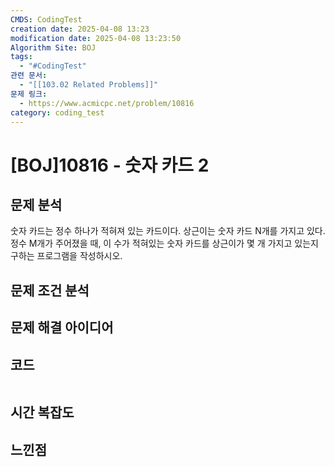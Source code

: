 ```yaml
---
CMDS: CodingTest
creation date: 2025-04-08 13:23
modification date: 2025-04-08 13:23:50
Algorithm Site: BOJ
tags:
  - "#CodingTest"
관련 문서:
  - "[[103.02 Related Problems]]"
문제 링크:
  - https://www.acmicpc.net/problem/10816
category: coding_test
---
```


# \[BOJ]10816 - 숫자 카드 2

## 문제 분석

숫자 카드는 정수 하나가 적혀져 있는 카드이다. 상근이는 숫자 카드 N개를 가지고 있다. 정수 M개가 주어졌을 때, 이 수가 적혀있는 숫자 카드를 상근이가 몇 개 가지고 있는지 구하는 프로그램을 작성하시오.
## 문제 조건 분석


## 문제 해결 아이디어


## 코드
```java

```

## 시간 복잡도


## 느낀점